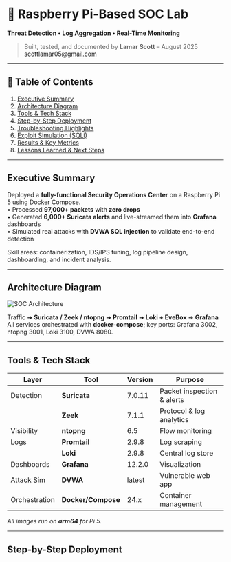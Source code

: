# 🍓 Raspberry Pi-Based SOC Lab  
**Threat Detection • Log Aggregation • Real-Time Monitoring**

> Built, tested, and documented by **Lamar Scott** – August 2025  
> scottlamar05@gmail.com

---

## 📑 Table of Contents
1. [Executive Summary](#executive-summary)  
2. [Architecture Diagram](#architecture-diagram)  
3. [Tools & Tech Stack](#tools--tech-stack)  
4. [Step-by-Step Deployment](#step-by-step-deployment)  
5. [Troubleshooting Highlights](#troubleshooting-highlights)  
6. [Exploit Simulation (SQLi)](#exploit-simulation-sqli)  
7. [Results & Key Metrics](#results--key-metrics)  
8. [Lessons Learned & Next Steps](#lessons-learned--next-steps)

---

## Executive Summary
Deployed a **fully-functional Security Operations Center** on a Raspberry Pi 5 using Docker Compose.  
• Processed **97,000+ packets** with **zero drops**  
• Generated **6,000+ Suricata alerts** and live-streamed them into **Grafana** dashboards  
• Simulated real attacks with **DVWA SQL injection** to validate end-to-end detection

Skill areas: containerization, IDS/IPS tuning, log pipeline design, dashboarding, and incident analysis.

---

## Architecture Diagram
![SOC Architecture](media/architecture.png)

Traffic ➜ **Suricata / Zeek / ntopng** ➜ **Promtail** ➜ **Loki + EveBox** ➜ **Grafana**  
All services orchestrated with **docker-compose**; key ports: Grafana 3002, ntopng 3001, Loki 3100, DVWA 8080.

---

## Tools & Tech Stack
| Layer | Tool | Version | Purpose |
|-------|------|---------|---------|
| Detection | **Suricata** | 7.0.11 | Packet inspection & alerts |
|   | **Zeek** | 7.1.1 | Protocol & log analytics |
| Visibility | **ntopng** | 6.5 | Flow monitoring |
| Logs | **Promtail** | 2.9.8 | Log scraping |
|   | **Loki** | 2.9.8 | Central log store |
| Dashboards | **Grafana** | 12.2.0 | Visualization |
| Attack Sim | **DVWA** | latest | Vulnerable web app |
| Orchestration | **Docker/Compose** | 24.x | Container management |

_All images run on **arm64** for Pi 5._

---

## Step-by-Step Deployment

